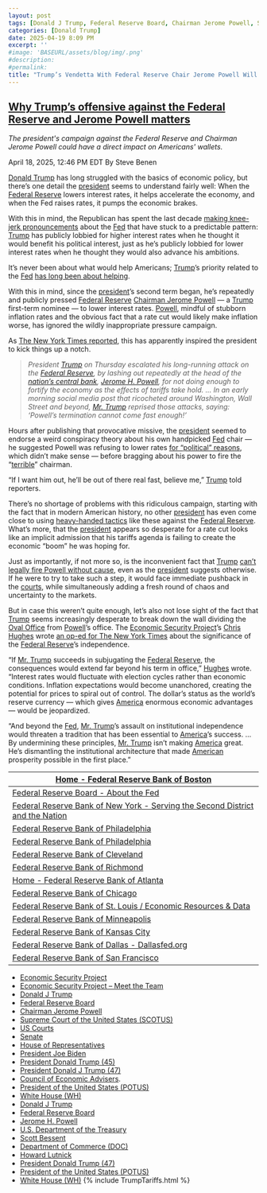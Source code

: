 ```yaml
---
layout: post
tags: [Donald J Trump, Federal Reserve Board, Chairman Jerome Powell, Supreme Court of the United States (SCOTUS), US Courts, Senate, House of Representatives, President Joe Biden, President Donald Trump (45), President Donald J Trump (47), Council of Economic Advisers, President of the United States (POTUS), White House (WH), Donald J Trump, Federal Reserve Board, Jerome H. Powell, U.S. Department of the Treasury, Scott Bessent, Department of Commerce (DOC), Howard Lutnick, Regulating Imports with a Reciprocal Tariff to Rectify Trade Practices that Contribute to Large and Persistent Annual United States Goods Trade Deficits. Presidential Actions Executive Orders April 2 2025, President Donald Trump (47), President of the United States (POTUS), America First Trade Policy. Presidential Actions January 20 2025, White House (WH), tariffs, politics, stupidity]
categories: [Donald Trump]
date: 2025-04-19 8:09 PM
excerpt: ''
#image: 'BASEURL/assets/blog/img/.png'
#description:
#permalink:
title: "Trump’s Vendetta With Federal Reserve Chair Jerome Powell Will Bankrupt America, Like His Businesses"
---
```



## [Why Trump’s offensive against the Federal Reserve and Jerome Powell matters](https://www.msnbc.com/rachel-maddow-show/maddowblog/trumps-federal-reserve-jerome-powell-independence-rcna201892)

*The president's campaign against the Federal Reserve and Chairman Jerome Powell could have a direct impact on Americans' wallets.*

April 18, 2025, 12:46 PM EDT
By Steve Benen

[Donald Trump](https://www.donaldjtrump.com/) has long struggled with the basics of economic policy, but there’s one detail the [president](https://www.whitehouse.gov/) seems to understand fairly well: When the [Federal Reserve](https://www.federalreserve.gov/) lowers interest rates, it helps accelerate the economy, and when the Fed raises rates, it pumps the economic brakes.

With this in mind, the Republican has spent the last decade [making knee-jerk pronouncements](https://www.msnbc.com/rachel-maddow-show/maddowblog/trump-going-handpicked-federal-reserve-chairman-rcna136992) about the [Fed](https://www.federalreserve.gov/) that have stuck to a predictable pattern: [Trump](https://www.donaldjtrump.com/) has publicly lobbied for higher interest rates when he thought it would benefit his political interest, just as he’s publicly lobbied for lower interest rates when he thought they would also advance his ambitions.

It’s never been about what would help Americans; [Trump](https://www.donaldjtrump.com/)’s priority related to the [Fed](https://www.federalreserve.gov/) [has long been about helping](https://www.msnbc.com/rachel-maddow-show/maddowblog/trump-going-handpicked-federal-reserve-chairman-rcna136992).

With this in mind, since the [president](https://www.whitehouse.gov/)’s second term began, he’s repeatedly and publicly pressed [Federal Reserve](https://www.federalreserve.gov/) [Chairman Jerome Powell](https://www.federalreserve.gov/aboutthefed/bios/board/powell.htm) — a [Trump](https://www.donaldjtrump.com/) first-term nominee — to lower interest rates. [Powell](https://www.federalreserve.gov/aboutthefed/bios/board/powell.htm), mindful of stubborn inflation rates and the obvious fact that a rate cut would likely make inflation worse, has ignored the wildly inappropriate pressure campaign.

As [The New York Times reported](https://www.nytimes.com/2025/04/17/business/economy/trump-jerome-powell-fed.html), this has apparently inspired the president to kick things up a notch.

> *President [Trump](https://www.donaldjtrump.com/) on Thursday escalated his long-running attack on the [Federal Reserve](https://www.federalreserve.gov/), by lashing out repeatedly at the head of the [nation’s central bank](https://www.federalreserve.gov/), [Jerome H. Powell](https://www.federalreserve.gov/aboutthefed/bios/board/powell.htm), for not doing enough to fortify the economy as the effects of tariffs take hold. ... In an early morning social media post that ricocheted around Washington, Wall Street and beyond, [Mr. Trump](https://www.donaldjtrump.com/) reprised those attacks, saying: ‘Powell’s termination cannot come fast enough!’*

Hours after publishing that provocative missive, the [president](https://www.whitehouse.gov/) seemed to endorse a weird conspiracy theory about his own handpicked [Fed](https://www.federalreserve.gov/) chair — he suggested Powell was refusing to lower rates [for “political” reasons](https://x.com/Acyn/status/1912929943996248400), which didn’t make sense — before bragging about his power to fire the “[terrible](https://bsky.app/profile/atrupar.com/post/3lmzovt4iwv22)” chairman.

“If I want him out, he’ll be out of there real fast, believe me,” [Trump](https://www.donaldjtrump.com/) told reporters.

There’s no shortage of problems with this ridiculous campaign, starting with the fact that in modern American history, no other [president](https://www.whitehouse.gov/) has even come close to using [heavy-handed tactics](https://politicalwire.com/2025/03/19/trump-calls-on-fed-to-cut-rates/) like these against the [Federal Reserve](https://www.federalreserve.gov/). What’s more, that the [president](https://www.whitehouse.gov/) appears so desperate for a rate cut looks like an implicit admission that his tariffs agenda is failing to create the economic “boom” he was hoping for.

Just as importantly, if not more so, is the inconvenient fact that [Trump](https://www.donaldjtrump.com/) [can’t legally fire Powell without cause](https://www.axios.com/2025/04/17/trump-fire-jerome-powell-fed-humphreys-executor), even as the [president](https://www.whitehouse.gov/) suggests otherwise. If he were to try to take such a step, it would face immediate pushback in the [courts](https://www.uscourts.gov/), while simultaneously adding a fresh round of chaos and uncertainty to the markets.

But in case this weren’t quite enough, let’s also not lose sight of the fact that [Trump](https://www.donaldjtrump.com/) seems increasingly desperate to break down the wall dividing the [Oval Office](https://www.whitehouse.gov/) from [Powell](https://www.federalreserve.gov/aboutthefed/bios/board/powell.htm)’s office. The [Economic Security Project](https://economicsecurityproject.org/)’s [Chris Hughes](https://economicsecurityproject.org/meet-the-team/) wrote [an op-ed for The New York Times](https://www.nytimes.com/2025/04/18/opinion/federal-reserve-powell-trump.html) about the significance of the [Federal Reserve](https://www.federalreserve.gov/)’s independence.

“If [Mr. Trump](https://www.donaldjtrump.com/) succeeds in subjugating the [Federal Reserve](https://www.federalreserve.gov/), the consequences would extend far beyond his term in office,” [Hughes](https://economicsecurityproject.org/meet-the-team/) wrote. “Interest rates would fluctuate with election cycles rather than economic conditions. Inflation expectations would become unanchored, creating the potential for prices to spiral out of control. The dollar’s status as the world’s reserve currency — which gives [America](https://www.usa.gov/) enormous economic advantages — would be jeopardized.

“And beyond the [Fed](https://www.federalreserve.gov/), [Mr. Trump](https://www.donaldjtrump.com/)’s assault on institutional independence would threaten a tradition that has been essential to [America](https://www.usa.gov/)’s success. ... By undermining these principles, [Mr. Trump](https://www.donaldjtrump.com/) isn’t making [America](https://www.usa.gov/) great. He’s dismantling the institutional architecture that made [American](https://www.usa.gov/) prosperity possible in the first place.”

| [Home - Federal Reserve Bank of Boston](https://www.bostonfed.org/) |
|---|
| [Federal Reserve Board - About the Fed](https://www.federalreserve.gov/aboutthefed.htm) |
| [Federal Reserve Bank of New York - Serving the Second District and the Nation](https://www.newyorkfed.org/) |
| [Federal Reserve Bank of Philadelphia](https://www.federalreserve.gov/aboutthefed/federal-reserve-system-philadelphia.htm) |
| [Federal Reserve Bank of Philadelphia](https://www.philadelphiafed.org/) |
| [Federal Reserve Bank of Cleveland](https://www.clevelandfed.org/) |
| [Federal Reserve Bank of Richmond](https://www.richmondfed.org/) |
| [Home - Federal Reserve Bank of Atlanta](https://www.atlantafed.org/) |
| [Federal Reserve Bank of Chicago](https://www.chicagofed.org/) |
| [Federal Reserve Bank of St. Louis / Economic Resources & Data](https://www.stlouisfed.org/) |
| [Federal Reserve Bank of Minneapolis](https://www.minneapolisfed.org/) |
| [Federal Reserve Bank of Kansas City](https://www.kansascityfed.org/) |
| [Federal Reserve Bank of Dallas - Dallasfed.org](https://www.dallasfed.org/) |
| [Federal Reserve Bank of San Francisco](https://www.frbsf.org/) |

- [Economic Security Project](https://economicsecurityproject.org/)
- [Economic Security Project – Meet the Team](https://economicsecurityproject.org/meet-the-team/)
- [Donald J Trump](https://www.donaldjtrump.com/)
- [Federal Reserve Board](https://www.federalreserve.gov/)
- [Chairman Jerome Powell](https://www.federalreserve.gov/aboutthefed/bios/board/powell.htm)
- [Supreme Court of the United States (SCOTUS)](https://www.supremecourt.gov/)
- [US Courts](https://www.uscourts.gov/)
- [Senate](https://www.senate.gov/)
- [House of Representatives](https://www.house.gov/)
- [President Joe Biden](https://bidenwhitehouse.archives.gov/)
- [President Donald Trump (45)](https://trumpwhitehouse.archives.gov/)
- [President Donald J Trump (47)](https://www.whitehouse.gov/administration/donald-j-trump=)
- [Council of Economic Advisers](https://www.whitehouse.gov/cea).
- [President of the United States (POTUS)](https://www.whitehouse.gov/)
- [White House (WH)](https://www.whitehouse.gov/)
- [Donald J Trump](https://www.donaldjtrump.com/)
- [Federal Reserve Board](https://www.federalreserve.gov/)
- [Jerome H. Powell](https://www.federalreserve.gov/aboutthefed/bios/board/powell.htm)
- [U.S. Department of the Treasury](https://home.treasury.gov/)
- [Scott Bessent](https://home.treasury.gov/about/general-information/officials/scott-bessent)
- [Department of Commerce (DOC)](https://www.commerce.gov/)
- [Howard Lutnick](https://www.commerce.gov/about/leadership/howard-lutnick)
- [President Donald Trump (47)](https://www.whitehouse.gov/)
- [President of the United States (POTUS)](https://www.whitehouse.gov/)
- [White House (WH)](https://www.whitehouse.gov/)
{% include TrumpTariffs.html %}
